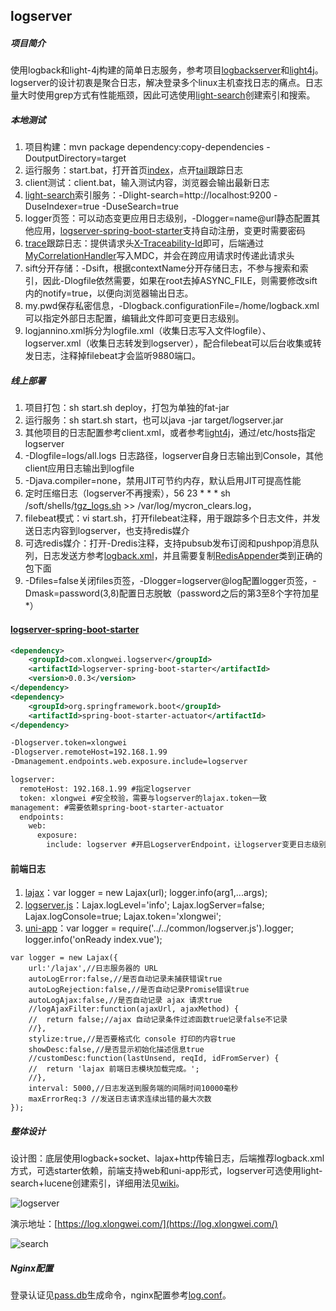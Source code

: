 ## logserver

##### 项目简介
使用logback和light-4j构建的简单日志服务，参考项目[logbackserver](https://gitee.com/xlongwei/logbackserver)和[light4j](https://gitee.com/xlongwei/light4j)。logserver的设计初衷是聚合日志，解决登录多个linux主机查找日志的痛点。日志量大时使用grep方式有性能瓶颈，因此可选使用[light-search](https://gitee.com/lightgrp/light-search)创建索引和搜索。

##### 本地测试

1. 项目构建：mvn package dependency:copy-dependencies -DoutputDirectory=target
2. 运行服务：start.bat，打开首页[index](http://localhost:9880/index.html)，点开[tail](http://localhost:9880/tail.html)跟踪日志
3. client测试：client.bat，输入测试内容，浏览器会输出最新日志
4. [light-search](https://gitee.com/lightgrp/light-search)索引服务：-Dlight-search=http://localhost:9200 -DuseIndexer=true -DuseSearch=true
5. logger页签：可以动态变更应用日志级别，-Dlogger=name@url静态配置其他应用，[logserver-spring-boot-starter](https://gitee.com/xlongwei/logserver-spring-boot-starter)支持自动注册，变更时需要密码
6. [trace](https://gitee.com/xlongwei/logserver/wikis/trace)跟踪日志：提供请求头[X-Traceability-Id](http://t.xlongwei.com/images/logserver/search.png)即可，后端通过[MyCorrelationHandler](https://gitee.com/xlongwei/light4j/blob/master/src/main/resources/config/handler.yml)写入MDC，并会在跨应用请求时传递此请求头
7. sift分开存储：-Dsift，根据contextName分开存储日志，不参与搜索和索引，因此-Dlogfile依然需要，如果在root去掉ASYNC_FILE，则需要修改sift内的notify=true，以便向浏览器输出日志。
8. my.pwd保存私密信息，-Dlogback.configurationFile=/home/logback.xml可以指定外部日志配置，编辑此文件即可变更日志级别。
9. logjannino.xml拆分为logfile.xml（收集日志写入文件logfile）、logserver.xml（收集日志转发到logserver），配合filebeat可以后台收集或转发日志，注释掉filebeat才会监听9880端口。

##### 线上部署

1. 项目打包：sh start.sh deploy，打包为单独的fat-jar
2. 运行服务：sh start.sh start，也可以java -jar target/logserver.jar
3. 其他项目的日志配置参考client.xml，或者参考[light4j](https://gitee.com/xlongwei/light4j/blob/master/src/main/resources/logback.xml)，通过/etc/hosts指定logserver
4. -Dlogfile=logs/all.logs 日志路径，logserver自身日志输出到Console，其他client应用日志输出到logfile
5. -Djava.compiler=none，禁用JIT可节约内存，默认启用JIT可提高性能
6. 定时压缩日志（logserver不再搜索），56 23 * * * sh /soft/shells/[tgz_logs.sh](https://gitee.com/xlongwei/logserver/blob/master/aliyun/tgz_logs.sh) >> /var/log/mycron_clears.log，
7. filebeat模式：vi start.sh，打开filebeat注释，用于跟踪多个日志文件，并发送日志内容到logserver，也支持redis媒介
8. 可选redis媒介：打开-Dredis注释，支持pubsub发布订阅和pushpop消息队列，日志发送方参考[logback.xml](https://gitee.com/xlongwei/light4j/blob/master/src/main/resources/logback.xml)，并且需要复制[RedisAppender](https://gitee.com/xlongwei/light4j/blob/master/src/main/java/ch/qos/logback/classic/redis/RedisAppender.java)类到正确的包下面
9. -Dfiles=false关闭files页签，-Dlogger=logserver@log配置logger页签，-Dmask=password(3,8)配置日志脱敏（password之后的第3至8个字符加星*）

#### [logserver-spring-boot-starter](https://gitee.com/xlongwei/logserver-spring-boot-starter)
```xml
<dependency>
    <groupId>com.xlongwei.logserver</groupId>
    <artifactId>logserver-spring-boot-starter</artifactId>
    <version>0.0.3</version>
</dependency>
<dependency>
	<groupId>org.springframework.boot</groupId>
	<artifactId>spring-boot-starter-actuator</artifactId>
</dependency>

-Dlogserver.token=xlongwei
-Dlogserver.remoteHost=192.168.1.99
-Dmanagement.endpoints.web.exposure.include=logserver

logserver:
  remoteHost: 192.168.1.99 #指定logserver
  token: xlongwei #安全校验，需要与logserver的lajax.token一致
management: #需要依赖spring-boot-starter-actuator
  endpoints:
    web:
      exposure:
        include: logserver #开启LogserverEndpoint，让logserver变更日志级别
```

#### 前端日志

1. [lajax](https://github.com/eshengsky/lajax)：var logger = new Lajax(url); logger.info(arg1,...args);
2. [logserver.js](https://log.xlongwei.com/logserver.js)：Lajax.logLevel='info'; Lajax.logServer=false; Lajax.logConsole=true; Lajax.token='xlongwei';
3. [uni-app](https://gitee.com/xlongwei/apidemo/blob/master/common/logserver.js)：var logger = require('../../common/logserver.js').logger; logger.info('onReady index.vue');

```
var logger = new Lajax({
	url:'/lajax',//日志服务器的 URL
	autoLogError:false,//是否自动记录未捕获错误true
	autoLogRejection:false,//是否自动记录Promise错误true
	autoLogAjax:false,//是否自动记录 ajax 请求true
	//logAjaxFilter:function(ajaxUrl, ajaxMethod) {
	//	return false;//ajax 自动记录条件过滤函数true记录false不记录
	//},
	stylize:true,//是否要格式化 console 打印的内容true
	showDesc:false,//是否显示初始化描述信息true
	//customDesc:function(lastUnsend, reqId, idFromServer) {
	//	return 'lajax 前端日志模块加载完成。';
	//},
	interval: 5000,//日志发送到服务端的间隔时间10000毫秒
	maxErrorReq:3 //发送日志请求连续出错的最大次数
});
```

##### 整体设计

设计图：底层使用logback+socket、lajax+http传输日志，后端推荐logback.xml方式，可选starter依赖，前端支持web和uni-app形式，logserver可选使用light-search+lucene创建索引，详细用法见[wiki](https://gitee.com/xlongwei/logserver/wikis)。

![logserver](http://115.28.229.158/tool/images/logserver/logserver.png)

演示地址：[https://log.xlongwei.com/](https://log.xlongwei.com/)

![search](http://115.28.229.158/tool/images/logserver/search.png)


##### Nginx配置

登录认证见[pass.db](http://115.28.229.158/doku.php?id=tools:logstation)生成命令，nginx配置参考[log.conf](https://gitee.com/xlongwei/logserver/blob/master/aliyun/log.conf)。
